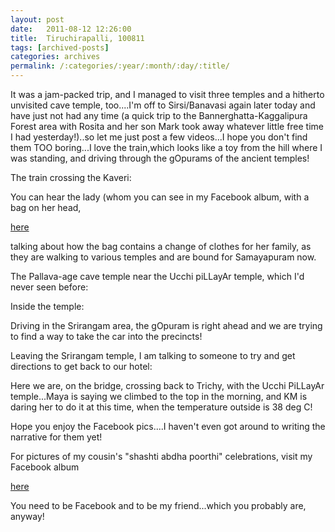 ```yaml
---
layout: post
date:	2011-08-12 12:26:00
title:  Tiruchirapalli, 100811
tags: [archived-posts]
categories: archives
permalink: /:categories/:year/:month/:day/:title/
---
```

It was a jam-packed trip, and I managed to visit three temples and a hitherto unvisited cave temple, too....I'm off to Sirsi/Banavasi again later today and have just not had any time (a quick trip to the Bannerghatta-Kaggalipura Forest area with Rosita and her son Mark took away whatever little free time I had yesterday!)..so let me just post a few videos...I hope you don't find them TOO boring...I love the train,which looks like a toy from the hill where I was standing, and driving through the gOpurams of the ancient temples!


The train crossing the Kaveri:


<lj-embed id="757"/>


You can hear the lady (whom you can see in my Facebook album, with a bag on her head, 

<a href="http://www.facebook.com/media/set/?set=a.10150263886823878.341010.587058877"> here </a>

talking about how the bag contains a change of clothes for her family, as they are walking to various temples and are bound for Samayapuram now.

The Pallava-age cave temple near the Ucchi piLLayAr temple, which I'd never seen before:


<lj-embed id="758"/>


Inside the temple:


<lj-embed id="759"/>


Driving in the Srirangam area, the gOpuram is right ahead and we are trying to find a way to take the car into the precincts!

<lj-embed id="760"/>

Leaving the Srirangam temple, I am talking to someone to try and get directions to get back to our hotel:


<lj-embed id="761"/>



Here we are, on the bridge, crossing back to Trichy, with the Ucchi PiLLayAr temple...Maya is saying we climbed to the top in the morning, and KM is daring her to do it at this time, when the temperature outside is 38 deg C!

<lj-embed id="762"/>


Hope you enjoy the Facebook pics....I haven't even got around to writing the narrative for them yet!

For pictures of my cousin's "shashti abdha poorthi" celebrations, visit my Facebook album 

<a href="http://www.facebook.com/media/set/?set=a.10150263213583878.340758.587058877&amp;type=1"> here </a>

You need to be Facebook and to be my friend...which you probably are, anyway!

